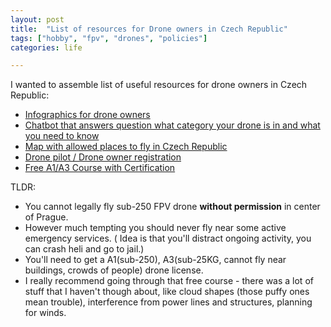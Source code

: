 ```yaml
---
layout: post
title:  "List of resources for Drone owners in Czech Republic"
tags: ["hobby", "fpv", "drones", "policies"]
categories: life

---
```


I wanted to assemble list of useful resources for drone owners in Czech Republic:
* [Infographics for drone owners](https://www.easa.europa.eu/en/light/topics/operators-guidance-drone-pilots)
* [Chatbot that answers question what category your drone is in and what you need to know](https://www.dronald.cz)
* [Map with allowed places to fly in Czech Republic](https://dronview.rlp.cz)
* [Drone pilot / Drone owner registration](https://dron.caa.cz)
* [Free A1/A3 Course with Certification](https://learningzone.eurocontrol.int/ilp/pages/description.jsf?menuId=1106#/users/@self/catalogues/8264768/courses/15839789/description)


TLDR:
* You cannot legally fly sub-250 FPV drone **without permission** in center of Prague. 
* However much tempting you should never fly near some active emergency services. ( Idea is that you'll distract ongoing activity, you can crash heli and go to jail.)
* You'll need to get a A1(sub-250), A3(sub-25KG, cannot fly near buildings, crowds of people) drone license.
* I really recommend going through that free course - there was a lot of stuff that I haven't though about, like cloud shapes (those puffy ones mean trouble), interference from power lines and structures, planning for winds.